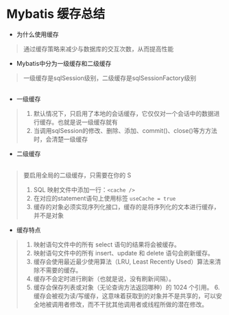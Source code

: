 # Mybatis 缓存总结
+ 为什么使用缓存
 > 通过缓存策略来减少与数据库的交互次数，从而提高性能
+ Mybatis中分为一级缓存和二级缓存
> 一级缓存是sqlSession级别，二级缓存是sqlSessionFactory级别
## 
+ 一级缓存
> 1. 默认情况下，只启用了本地的会话缓存，它仅仅对一个会话中的数据进行缓存。也就是说一级缓存就有
> 2. 当调用sqlSession的修改、删除、添加、commit()、close()等方方法时，会清楚一级缓存
+ 二级缓存
##
>  要启用全局的二级缓存，只需要在你的 S
> 1. SQL 映射文件中添加一行：`<cache />`
> 2. 在对应的statement语句上使用标签 `useCache = true`
> 3. 缓存的对象必须实现序列化接口，缓存的是将序列化的文本进行缓存，并不是对象
+ 缓存特点
> 1. 映射语句文件中的所有 select 语句的结果将会被缓存。
> 2. 映射语句文件中的所有 insert、update 和 delete 语句会刷新缓存。
> 3. 缓存会使用最近最少使用算法（LRU, Least Recently Used）算法来清除不需要的缓存。
> 4. 缓存不会定时进行刷新（也就是说，没有刷新间隔）。
> 5. 缓存会保存列表或对象（无论查询方法返回哪种）的 1024 个引用。
> 6.缓存会被视为读/写缓存，这意味着获取到的对象并不是共享的，可以安全地被调用者修改，而不干扰其他调用者或线程所做的潜在修改。

